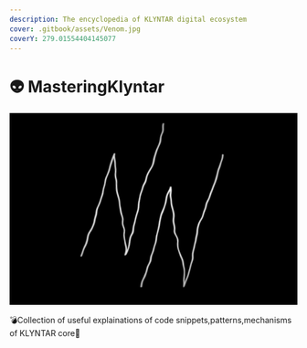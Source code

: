 ```yaml
---
description: The encyclopedia of KLYNTAR digital ecosystem
cover: .gitbook/assets/Venom.jpg
coverY: 279.01554404145077
---
```


# 👽 MasteringKlyntar

![](.gitbook/assets/MOSHED-2022-1-1-22-31-2.gif)

💣Collection of useful explainations of code snippets,patterns,mechanisms of KLYNTAR core🧨
